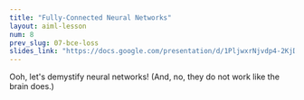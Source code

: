 ```yaml
---
title: "Fully-Connected Neural Networks"
layout: aiml-lesson
num: 8
prev_slug: 07-bce-loss
slides_link: "https://docs.google.com/presentation/d/1PljwxrNjvdp4-2KjDoult1Yk2gr_epNF4Q0te_vTpPY/"
---
```


Ooh, let's demystify neural networks! (And, no, they do not work like the brain does.)